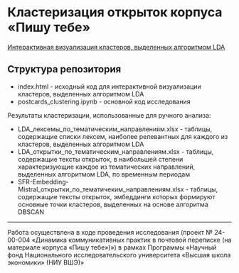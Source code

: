 # Кластеризация открыток корпуса «Пишу тебе»
[Интерактивная визуализация кластеров, выделенных алгоритмом LDA](https://pa-shk.github.io/postcards-clustering/) 

 
## Структура репозитория
* index.html - исходный код для интерактивной визуализации кластеров, выделенных алгоритмом LDA
* postcards_clustering.ipynb - основной код исследования

Результаты кластеризации, использованные для ручного анализа:

* LDA_лексемы_по_тематическим_направлениям.xlsx - таблицы, содержащие списки лексем, наиболее релевантных для каждого из кластеров, выделенных алгоритмом LDA 
* LDA_открытки_по_тематическим_направлениям.xlsx - таблицы, содержащие тексты открыток, в наибольшей степени характеризующие каждое из тематических направлений, выделенных алгоритмом LDA, по временным периодам
* SFR-Embedding-Mistral_открытки_по_тематичеким_направлениям.xlsx - таблицы, содержащие тексты открыток, эмбеддинги которых формируют основные точки кластеров, выделенных на основе алгоритма DBSCAN

-----------------------------------------------------------------------------------------------------------------------------------------------------------------------------------------------------------------
Работа осуществлена в ходе проведения исследования (проект № 24-00-004 «Динамика коммуникативных практик в почтовой переписке (на материале корпуса «Пишу тебе»)») в рамках Программы «Научный фонд Национального исследовательского университета «Высшая школа экономики» (НИУ ВШЭ)»
